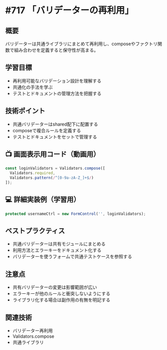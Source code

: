 # #717 「バリデーターの再利用」

## 概要
バリデーターは共通ライブラリにまとめて再利用し、composeやファクトリ関数で組み合わせを定義すると保守性が高まる。

## 学習目標
- 再利用可能なバリデーション設計を理解する
- 共通化の手法を学ぶ
- テストとドキュメントの管理方法を把握する

## 技術ポイント
- 共通バリデーターはshared配下に配置する
- composeで複合ルールを定義する
- テストとドキュメントをセットで管理する

## 📺 画面表示用コード（動画用）
```typescript
const loginValidators = Validators.compose([
  Validators.required,
  Validators.pattern(/^[0-9a-zA-Z_]+$/)
]);
```

## 💻 詳細実装例（学習用）
```typescript
protected usernameCtrl = new FormControl('', loginValidators);
```

## ベストプラクティス
- 共通バリデーターは共有モジュールにまとめる
- 利用方法とエラーキーをドキュメント化する
- バリデーターを使うフォームで共通テストケースを参照する

## 注意点
- 共有バリデーターの変更は影響範囲が広い
- エラーキーが他のルールと衝突しないようにする
- ライブラリ化する場合は副作用の有無を明記する

## 関連技術
- バリデーター再利用
- Validators.compose
- 共通ライブラリ
